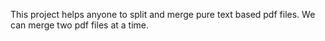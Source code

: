This project helps anyone to split and merge pure text based pdf files.
We can merge two pdf files at a time.
